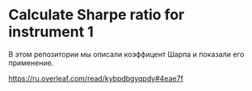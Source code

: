 # Calculate Sharpe ratio for instrument 1
В этом репозитории мы описали коэффицент Шарпа и показали его применение.

https://ru.overleaf.com/read/kybpdbgyqpdy#4eae7f
